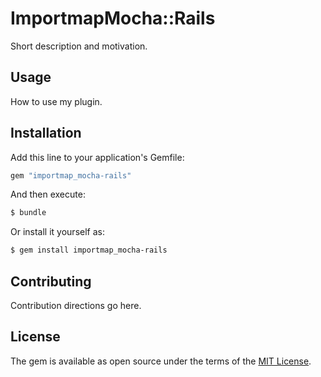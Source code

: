 # ImportmapMocha::Rails
Short description and motivation.

## Usage
How to use my plugin.

## Installation
Add this line to your application's Gemfile:

```ruby
gem "importmap_mocha-rails"
```

And then execute:
```bash
$ bundle
```

Or install it yourself as:
```bash
$ gem install importmap_mocha-rails
```

## Contributing
Contribution directions go here.

## License
The gem is available as open source under the terms of the [MIT License](https://opensource.org/licenses/MIT).
